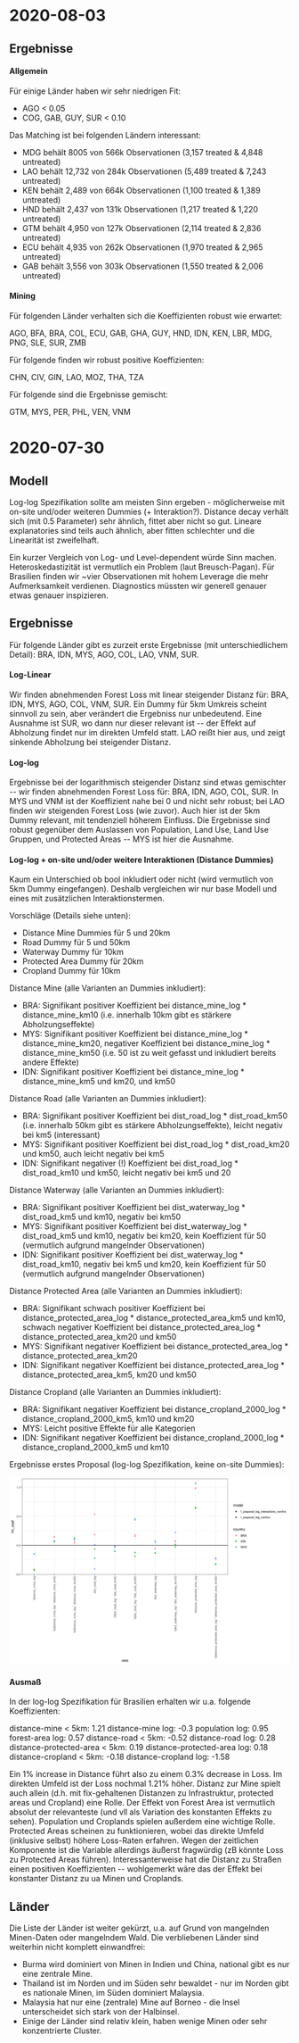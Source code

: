 
# 2020-08-03

## Ergebnisse

#### Allgemein

Für einige Länder haben wir sehr niedrigen Fit:

- AGO < 0.05
- COG, GAB, GUY, SUR < 0.10

Das Matching ist bei folgenden Ländern interessant:

- MDG behält 8005 von 566k Observationen (3,157 treated & 4,848 untreated)
- LAO behält 12,732 von 284k Observationen (5,489 treated & 7,243 untreated)
- KEN behält 2,489 von 664k Observationen (1,100 treated & 1,389 untreated)
- HND behält 2,437 von 131k Observationen (1,217 treated & 1,220 untreated)
- GTM behält 4,950 von 127k Observationen (2,114 treated & 2,836 untreated)
- ECU behält 4,935 von 262k Observationen (1,970 treated & 2,965 untreated)
- GAB behält 3,556 von 303k Observationen (1,550 treated & 2,006 untreated)

#### Mining

Für folgenden Länder verhalten sich die Koeffizienten robust wie erwartet:

AGO, BFA, BRA, COL, ECU, GAB, GHA, GUY, HND, IDN, KEN, LBR, MDG, PNG, SLE, SUR, ZMB

Für folgende finden wir robust positive Koeffizienten:

CHN, CIV, GIN, LAO, MOZ, THA, TZA

Für folgende sind die Ergebnisse gemischt:

GTM, MYS, PER, PHL, VEN, VNM


# 2020-07-30

## Modell

Log-log Spezifikation sollte am meisten Sinn ergeben - möglicherweise mit on-site und/oder weiteren Dummies (+ Interaktion?). Distance decay verhält sich (mit 0.5 Parameter) sehr ähnlich, fittet aber nicht so gut. Lineare explanatories sind teils auch ähnlich, aber fitten schlechter und die Linearität ist zweifelhaft.

Ein kurzer Vergleich von Log- und Level-dependent würde Sinn machen.
Heteroskedastizität ist vermutlich ein Problem (laut Breusch-Pagan).
Für Brasilien finden wir ~vier Observationen mit hohem Leverage die mehr Aufmerksamkeit verdienen.
Diagnostics müssten wir generell genauer etwas genauer inspizieren.

## Ergebnisse

Für folgende Länder gibt es zurzeit erste Ergebnisse (mit unterschiedlichem Detail): BRA, IDN, MYS, AGO, COL, LAO, VNM, SUR.

#### Log-Linear
Wir finden abnehmenden Forest Loss mit linear steigender Distanz für: BRA, IDN, MYS, AGO, COL, VNM, SUR. Ein Dummy für 5km Umkreis scheint sinnvoll zu sein, aber verändert die Ergebniss nur unbedeutend. Eine Ausnahme ist SUR, wo dann nur dieser relevant ist -- der Effekt auf Abholzung findet nur im direkten Umfeld statt.
LAO reißt hier aus, und zeigt sinkende Abholzung bei steigender Distanz.

#### Log-log
Ergebnisse bei der logarithmisch steigender Distanz sind etwas gemischter -- wir finden abnehmenden Forest Loss für: BRA, IDN, AGO, COL, SUR. In MYS und VNM ist der Koeffizient nahe bei 0 und nicht sehr robust; bei LAO finden wir steigenden Forest Loss (wie zuvor). Auch hier ist der 5km Dummy relevant, mit tendenziell höherem Einfluss.
Die Ergebnisse sind robust gegenüber dem Auslassen von Population, Land Use, Land Use Gruppen, und Protected Areas -- MYS ist hier die Ausnahme.

#### Log-log + on-site und/oder weitere Interaktionen (Distance Dummies)

Kaum ein Unterschied ob bool inkludiert oder nicht (wird vermutlich von 5km Dummy eingefangen). Deshalb vergleichen wir nur base Modell und eines mit zusätzlichen Interaktionstermen.

Vorschläge (Details siehe unten):
- Distance Mine Dummies für 5 und 20km
- Road Dummy für 5 und 50km
- Waterway Dummy für 10km
- Protected Area Dummy für 20km
- Cropland Dummy für 10km


Distance Mine (alle Varianten an Dummies inkludiert):

- BRA: Signifikant positiver Koeffizient bei distance_mine_log * distance_mine_km10 (i.e. innerhalb 10km gibt es stärkere Abholzungseffekte)
- MYS: Signifikant positiver Koeffizient bei distance_mine_log * distance_mine_km20, negativer Koeffizient bei distance_mine_log * distance_mine_km50 (i.e. 50 ist zu weit gefasst und inkludiert bereits andere Effekte)
- IDN: Signifikant positiver Koeffizient bei distance_mine_log * distance_mine_km5 und km20, und km50

Distance Road (alle Varianten an Dummies inkludiert):

- BRA: Signifikant positiver Koeffizient bei dist_road_log * dist_road_km50 (i.e. innerhalb 50km gibt es stärkere Abholzungseffekte), leicht negativ bei km5 (interessant)
- MYS: Signifikant positiver Koeffizient bei dist_road_log * dist_road_km20 und km50, auch leicht negativ bei km5
- IDN: Signifikant negativer (!) Koeffizient bei dist_road_log * dist_road_km10 und km50, leicht negativ bei km5 und 20

Distance Waterway (alle Varianten an Dummies inkludiert):

- BRA: Signifikant positiver Koeffizient bei dist_waterway_log * dist_road_km5 und km10, negativ bei km50
- MYS: Signifikant positiver Koeffizient bei dist_waterway_log * dist_road_km5 und km10, negativ bei km20, kein Koeffizient für 50 (vermutlich aufgrund mangelnder Observationen)
- IDN: Signifikant positiver Koeffizient bei dist_waterway_log * dist_road_km10, negativ bei km5 und km20, kein Koeffizient für 50 (vermutlich aufgrund mangelnder Observationen)

Distance Protected Area (alle Varianten an Dummies inkludiert):

- BRA: Signifikant schwach positiver Koeffizient bei distance_protected_area_log * distance_protected_area_km5 und km10, schwach negativer Koeffizient bei distance_protected_area_log * distance_protected_area_km20 und km50
- MYS: Signifikant negativer Koeffizient bei distance_protected_area_log * distance_protected_area_km20
- IDN: Signifikant negativer Koeffizient bei distance_protected_area_log * distance_protected_area_km5, km20 und km50

Distance Cropland (alle Varianten an Dummies inkludiert):

- BRA: Signifikant negativer Koeffizient bei distance_cropland_2000_log * distance_cropland_2000_km5, km10 und km20
- MYS: Leicht positive Effekte für alle Kategorien
- IDN: Signifikant negativer Koeffizient bei distance_cropland_2000_log * distance_cropland_2000_km5 und km10

Ergebnisse erstes Proposal (log-log Spezifikation, keine on-site Dummies):

![](https://github.com/fineprint-global/mining_deforestation-stat/blob/master/proposal_1_BIM.png?raw=true)

#### Ausmaß

In der log-log Spezifikation für Brasilien erhalten wir u.a. folgende Koeffizienten:

distance-mine < 5km: 1.21
distance-mine log: -0.3
population log: 0.95
forest-area log: 0.57
distance-road < 5km: -0.52
distance-road log: 0.28
distance-protected-area < 5km: 0.19
distance-protected-area log: 0.18
distance-cropland < 5km: -0.18
distance-cropland log: -1.58

Ein 1% increase in Distance führt also zu einem 0.3% decrease in Loss. Im direkten Umfeld ist der Loss nochmal 1.21% höher.
Distanz zur Mine spielt auch allein (d.h. mit fix-gehaltenen Distanzen zu Infrastruktur, protected areas und Cropland) eine Rolle.
Der Effekt von Forest Area ist vermutlich absolut der relevanteste (und vll als Variation des konstanten Effekts zu sehen). Population und Croplands spielen außerdem eine wichtige Rolle. Protected Areas scheinen zu funktionieren, wobei das direkte Umfeld (inklusive selbst) höhere Loss-Raten erfahren. Wegen der zeitlichen Komponente ist die Variable allerdings äußerst fragwürdig (zB könnte Loss zu Protected Areas führen). Interessanterweise hat die Distanz zu Straßen einen positiven Koeffizienten -- wohlgemerkt wäre das der Effekt bei konstanter Distanz zu ua Minen und Croplands.


## Länder

Die Liste der Länder ist weiter gekürzt, u.a. auf Grund von mangelnden Minen-Daten oder mangelndem Wald. Die verbliebenen Länder sind weiterhin nicht komplett einwandfrei:

- Burma wird dominiert von Minen in Indien und China, national gibt es nur eine zentrale Mine.
- Thailand ist im Norden und im Süden sehr bewaldet - nur im Norden gibt es nationale Minen, im Süden dominiert Malaysia.
- Malaysia hat nur eine (zentrale) Mine auf Borneo - die Insel unterscheidet sich stark von der Halbinsel.
- Einige der Länder sind relativ klein, haben wenige Minen oder sehr konzentrierte Cluster.
